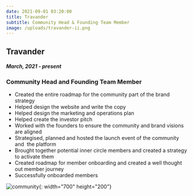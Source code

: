 ```yaml
---
date: 2021-09-01 03:20:00
title: Travander
subtitle: Community Head & Founding Team Member
image: /uploads/travander-ii.png
---
```

## Travander

##### March, 2021 - present

### Community Head and Founding Team Member

* Created the entire roadmap for the community part of the brand strategy
* Helped design the website and write the copy
* Helped design the marketing and operations plan
* Helped create the investor pitch
* Worked with the founders to ensure the community and brand visions are aligned
* Strategised, planned and hosted the launch event of the community and&nbsp; the platform
* Brought together potential inner circle members and created a strategy to activate them
* Created roadmap for member onboarding and created a well thought out member journey
* Successfully onboarded members

![community](/uploads/logo-hosizontal.png){: width="700" height="200"}